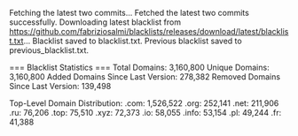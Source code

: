 Fetching the latest two commits...
Fetched the latest two commits successfully.
Downloading latest blacklist from https://github.com/fabriziosalmi/blacklists/releases/download/latest/blacklist.txt...
Blacklist saved to blacklist.txt.
Previous blacklist saved to previous_blacklist.txt.

=== Blacklist Statistics ===
Total Domains: 3,160,800
Unique Domains: 3,160,800
Added Domains Since Last Version: 278,382
Removed Domains Since Last Version: 139,498

Top-Level Domain Distribution:
  .com: 1,526,522
  .org: 252,141
  .net: 211,906
  .ru: 76,206
  .top: 75,510
  .xyz: 72,373
  .io: 58,055
  .info: 53,154
  .pl: 49,244
  .fr: 41,388
